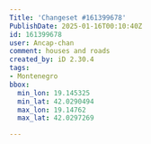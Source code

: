 ```yaml
---
Title: 'Changeset #161399678'
PublishDate: 2025-01-16T00:10:40Z
id: 161399678
user: Ancap-chan
comment: houses and roads
created_by: iD 2.30.4
tags:
- Montenegro
bbox:
  min_lon: 19.145325
  min_lat: 42.0290494
  max_lon: 19.14762
  max_lat: 42.0297269

---
```

